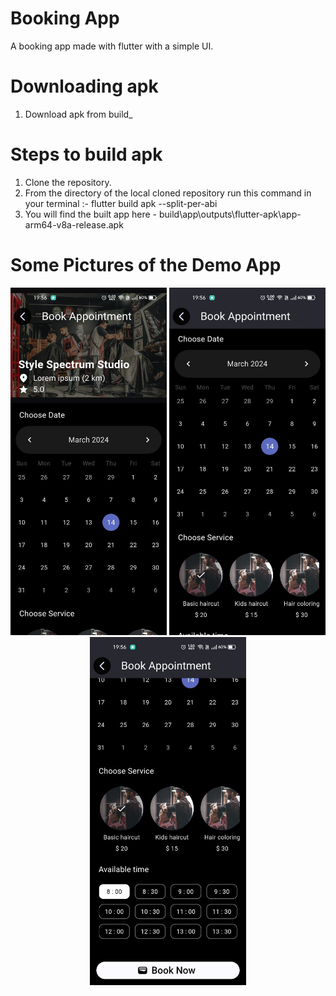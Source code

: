 # Booking App

A booking app made with flutter with a simple UI.

# Downloading apk
1. Download apk from build_

# Steps to build apk 
1. Clone the repository.
2. From the directory of the local cloned repository run this command in your terminal :-
flutter build apk --split-per-abi
3. You will find the built app here - build\app\outputs\flutter-apk\app-arm64-v8a-release.apk 

# Some Pictures of the Demo App

<div align="center">
  <img src="https://github.com/Dheeraj-2003/booking_app/blob/main/lib/demo_images/photo_2024-03-14_19-57-29.jpg" alt="Booking Screen" width="250" />
  <img src="https://github.com/Dheeraj-2003/booking_app/blob/main/lib/demo_images/photo_2024-03-14_19-57-25.jpg" alt="Booking Screen" width="250" />
  <img src="https://github.com/Dheeraj-2003/booking_app/blob/main/lib/demo_images/photo_2024-03-14_19-57-19.jpg" alt="Booking Screen" width="250" />
</div>
